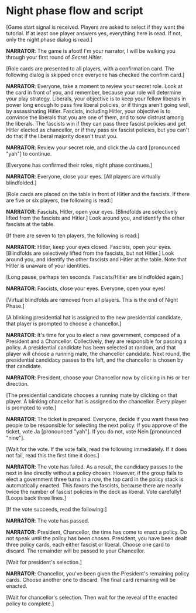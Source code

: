 Night phase flow and script
===========================

[Game start signal is received. Players are asked to select if they want the tutorial. If at least one player answers yes, everything here is read. If not, only the night phase dialog is read.]

**NARRATOR**: The game is afoot! I'm your narrator, I will be walking you through your first round of *Secret Hitler*.

[Role cards are presented to all players, with a confirmation card. The following dialog is skipped once everyone has checked the confirm card.]

**NARRATOR**: Everyone, take a moment to review your secret role. Look at the card in front of you, and remember, because your role will determine your play strategy. Liberals, your objective is to keep your fellow liberals in power long enough to pass five liberal policies, or if things aren't going well, by assassinating Hitler. Fascists, including Hitler, your objective is to convince the liberals that you are one of them, and to sow distrust among the liberals. The fascists win if they can pass three fascist policies and get Hitler elected as chancellor, or if they pass six fascist policies, but you can't do that if the liberal majority doesn't trust you.

**NARRATOR**: Review your secret role, and click the Ja card [pronounced "yah"] to continue.

[Everyone has confirmed their roles, night phase continues.]

**NARRATOR**: Everyone, close your eyes. [All players are virtually blindfolded.]

[Role cards are placed on the table in front of Hitler and the fascists. If there are five or six players, the following is read:]

**NARRATOR**: Fascists, Hitler, open your eyes. [Blindfolds are selectively lifted from the fascists and Hitler.] Look around you, and identify the other fascists at the table.

[If there are seven to ten players, the following is read:]

**NARRATOR**: Hitler, keep your eyes closed. Fascists, open your eyes. [Blindfolds are selectively lifted from the fascists, but not Hitler.] Look around you, and identify the other fascists and Hitler at the table. Note that Hitler is unaware of your identities.

[Long pause, perhaps ten seconds. Fascists/Hitler are blindfolded again.]

**NARRATOR**: Fascists, close your eyes. Everyone, open your eyes!

[Virtual blindfolds are removed from all players. This is the end of Night Phase.]

[A blinking presidential hat is assigned to the new presidential candidate, that player is prompted to choose a chancellor.]

**NARRATOR**: It's time for you to elect a new government, composed of a President and a Chancellor. Collectively, they are responsible for passing a policy. A presidential candidate has been selected at random, and that player will choose a running mate, the chancellor candidate. Next round, the presidential candidacy passes to the left, and the chancellor is chosen by that candidate.

**NARRATOR**: President, choose your Chancellor now by clicking in his or her direction.

[The presidential candidate chooses a running mate by clicking on that player. A blinking chancellor hat is assigned to the chancellor. Every player is prompted to vote.]

**NARRATOR**: The ticket is prepared. Everyone, decide if you want these two people to be responsible for selecting the next policy. If you approve of the ticket, vote Ja [pronounced "yah"]. If you do not, vote Nein [pronounced "nine"].

[Wait for the vote. If the vote fails, read the following immediately. If it does not fail, read this the first time it does.]

**NARRATOR**: The vote has failed. As a result, the candidacy passes to the next in line directly without a policy chosen. However, if the group fails to elect a government three turns in a row, the top card in the policy stack is automatically enacted. This favors the fascists, because there are nearly twice the number of fascist policies in the deck as liberal. Vote carefully! [Loops back three lines.]

[If the vote succeeds, read the following:]

**NARRATOR**: The vote has passed.

**NARRATOR**: President, Chancellor, the time has come to enact a policy. Do not speak until the policy has been chosen. President, you have been dealt three policy cards, each either fascist or liberal. Choose one card to discard. The remainder will be passed to your Chancellor.

[Wait for president's selection.]

**NARRATOR**: Chancellor, you've been given the President's remaining policy cards. Choose another one to discard. The final card remaining will be enacted.

[Wait for chancellor's selection. Then wait for the reveal of the enacted policy to complete.]
